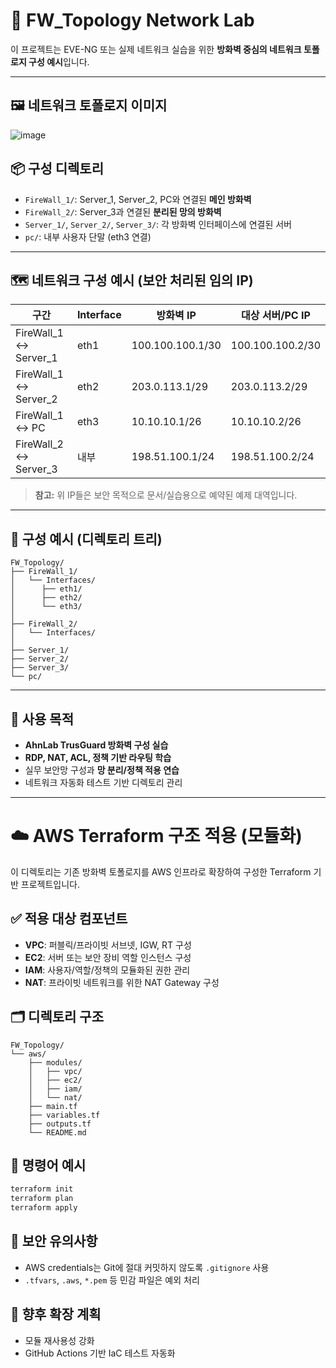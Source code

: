 # 🔐 FW_Topology Network Lab

이 프로젝트는 EVE-NG 또는 실제 네트워크 실습을 위한 **방화벽 중심의 네트워크 토폴로지 구성 예시**입니다.

---

## 🖼️ 네트워크 토폴로지 이미지

![image](https://github.com/user-attachments/assets/6a095df3-8eb8-41aa-b895-460b7652a65d)

## 📦 구성 디렉토리

- `FireWall_1/`: Server_1, Server_2, PC와 연결된 **메인 방화벽**
- `FireWall_2/`: Server_3과 연결된 **분리된 망의 방화벽**
- `Server_1/`, `Server_2/`, `Server_3/`: 각 방화벽 인터페이스에 연결된 서버
- `pc/`: 내부 사용자 단말 (eth3 연결)

---

## 🗺️ 네트워크 구성 예시 (보안 처리된 임의 IP)

| 구간                 | Interface | 방화벽 IP         | 대상 서버/PC IP      |
|----------------------|-----------|--------------------|------------------------|
| FireWall_1 ↔ Server_1 | eth1      | 100.100.100.1/30   | 100.100.100.2/30       |
| FireWall_1 ↔ Server_2 | eth2      | 203.0.113.1/29     | 203.0.113.2/29         |
| FireWall_1 ↔ PC       | eth3      | 10.10.10.1/26      | 10.10.10.2/26          |
| FireWall_2 ↔ Server_3 | 내부      | 198.51.100.1/24    | 198.51.100.2/24        |

> **참고:** 위 IP들은 보안 목적으로 문서/실습용으로 예약된 예제 대역입니다.

---

## 📁 구성 예시 (디렉토리 트리)

```
FW_Topology/
├── FireWall_1/
│   └── Interfaces/
│      ├── eth1/
│      ├── eth2/
│      └── eth3/
│   
├── FireWall_2/
│   └── Interfaces/
│   
├── Server_1/
├── Server_2/
├── Server_3/
└── pc/
```

---

## 📌 사용 목적

- **AhnLab TrusGuard 방화벽 구성 실습**
- **RDP, NAT, ACL, 정책 기반 라우팅 학습**
- 실무 보안망 구성과 **망 분리/정책 적용 연습**
- 네트워크 자동화 테스트 기반 디렉토리 관리

---

# ☁️ AWS Terraform 구조 적용 (모듈화)

이 디렉토리는 기존 방화벽 토폴로지를 AWS 인프라로 확장하여 구성한 Terraform 기반 프로젝트입니다.

## ✅ 적용 대상 컴포넌트

- **VPC**: 퍼블릭/프라이빗 서브넷, IGW, RT 구성
- **EC2**: 서버 또는 보안 장비 역할 인스턴스 구성
- **IAM**: 사용자/역할/정책의 모듈화된 권한 관리
- **NAT**: 프라이빗 네트워크를 위한 NAT Gateway 구성

## 🗂️ 디렉토리 구조

```
FW_Topology/
└── aws/
    ├── modules/
    │   ├── vpc/
    │   ├── ec2/
    │   ├── iam/
    │   └── nat/
    ├── main.tf
    ├── variables.tf
    ├── outputs.tf
    └── README.md
```

## 🚀 명령어 예시

```bash
terraform init
terraform plan
terraform apply
```

## 🔐 보안 유의사항

- AWS credentials는 Git에 절대 커밋하지 않도록 `.gitignore` 사용
- `.tfvars`, `.aws`, `*.pem` 등 민감 파일은 예외 처리

## 📌 향후 확장 계획

- 모듈 재사용성 강화
- GitHub Actions 기반 IaC 테스트 자동화

